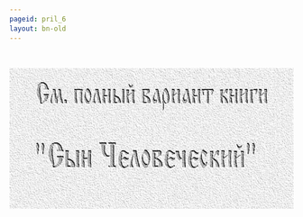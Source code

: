 ```yaml
---
pageid: pril_6
layout: bn-old
---
```


 

<a href="archiv_p.htm"><img src="img/poln_var.jpg" width="750" height="250" alt="См. полный вариант книги &#39;Сын Человеческий&#39;" /></a>
<p>       </p>


